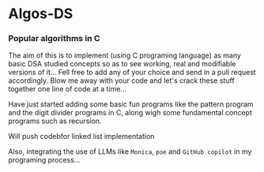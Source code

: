 # Algos-DS
### Popular algorithms in C
The aim of this is to implement (using C programing language) as many basic DSA studied concepts so as to see working, real and modifiable versions of it...
Fell free to add any of your choice and send in a pull request accordingly.
Blow me away with your code and let's crack these stuff together one line of code at a time...

Have just started adding some basic fun programs like the pattern program and the digit divider programs in C, along wigh some fundamental concept programs such as recursion.

Will push codebfor linked list implementation 

Also, integrating the use of LLMs like `Monica`, `poe` and `GitHub copilot` in my programing process...
